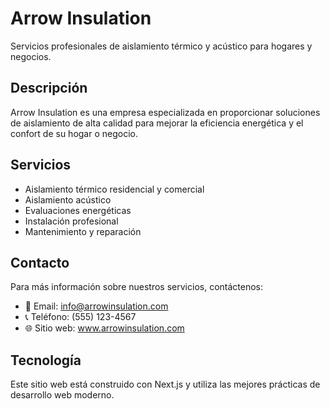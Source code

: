 # Arrow Insulation

Servicios profesionales de aislamiento térmico y acústico para hogares y negocios.

## Descripción

Arrow Insulation es una empresa especializada en proporcionar soluciones de aislamiento de alta calidad para mejorar la eficiencia energética y el confort de su hogar o negocio.

## Servicios

- Aislamiento térmico residencial y comercial
- Aislamiento acústico
- Evaluaciones energéticas
- Instalación profesional
- Mantenimiento y reparación

## Contacto

Para más información sobre nuestros servicios, contáctenos:

- 📧 Email: info@arrowinsulation.com
- 📞 Teléfono: (555) 123-4567
- 🌐 Sitio web: www.arrowinsulation.com

## Tecnología

Este sitio web está construido con Next.js y utiliza las mejores prácticas de desarrollo web moderno.
